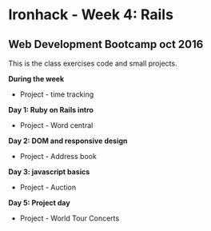 # Ironhack - Week 4: Rails

## Web Development Bootcamp oct 2016
This is the class exercises code and small projects.

**During the week**

- Project - time tracking

**Day 1: Ruby on Rails intro**

- Project - Word central

**Day 2: DOM and responsive design**

- Project - Address book

**Day 3: javascript basics**

- Project - Auction

**Day 5: Project day**

- Project - World Tour Concerts
